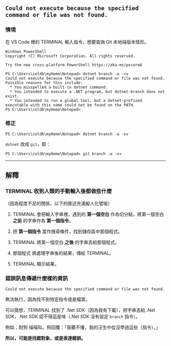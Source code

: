 ## `Could not execute because the specified command or file was not found.`

### 情境

在 VS Code 裡的 TERMINAL 輸入指令，想要查詢 Git 本地端版本情形。

```
Windows PowerShell
Copyright (C) Microsoft Corporation. All rights reserved.

Try the new cross-platform PowerShell https://aka.ms/pscore6

PS C:\Users\coldb\myHome\Notepad> dotnet branch -a -vv
Could not execute because the specified command or file was not found.
Possible reasons for this include:
  * You misspelled a built-in dotnet command.
  * You intended to execute a .NET program, but dotnet-branch does not exist.
  * You intended to run a global tool, but a dotnet-prefixed executable with this name could not be found on the PATH.
PS C:\Users\coldb\myHome\Notepad>
```

### 修正

```
PS C:\Users\coldb\myHome\Notepad> dotnet branch -a -vv
```

`dotnet` 改成 `git`，即：

```
PS C:\Users\coldb\myHome\Notepad> git branch -a -vv
```

---

## 解釋

### TERMINAL 收到人類的手動輸入後都做些什麼

（因為程度不足的關係，以下的敘述充滿擬人化譬喻）

1. TERMINAL 會把輸入字串裡，遇到的 **第一個空白** 作為切分點，將第一個空白 **之前** 的字串作為 **第一個指令**。

2. 把 **第一個指令** 當作搜尋條件，找到儲存區中那個程式。

3. TERMINAL 將第一個空白 **之後** 的字串丟給那個程式。

3. 那個程式 將處理字串後的結果，傳給 TERMINAL。

4. TERMINAL 顯示結果。

### 錯誤訊息傳遞什麼樣的資訊

```
Could not execute because the specified command or file was not found.
```

無法執行，因為找不到特定指令或是檔案。

可以猜想，TERMINAL 找到了 .Net SDK（因為我有下載），把字串丟給 .Net SDK，.Net SDK 認不得這是啥（.Net SDK 沒有設定 `branch` 指令）。

例如：對狗 喵喵叫。狗回覆：「我聽不懂，我的汪生中從沒學過這些（指令）。」

**所以，可能是找錯對象，或是表達錯誤。**
